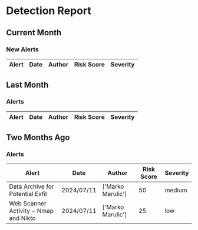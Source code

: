 # Detection Report
## Current Month
### New Alerts

| Alert | Date | Author | Risk Score | Severity |
| --- | --- | --- | --- | --- |
## Last Month
### Alerts

| Alert | Date | Author | Risk Score | Severity |
| --- | --- | --- | --- | --- |
## Two Months Ago
### Alerts

| Alert | Date | Author | Risk Score | Severity |
| --- | --- | --- | --- | --- |
|Data Archive for Potential Exfil|2024/07/11|['Marko Marulic']|50|medium|
|Web Scanner Activity - Nmap and Nikto|2024/07/11|['Marko Marulic']|25|low|
